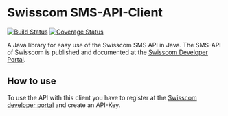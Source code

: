 # Swisscom SMS-API-Client
[![Build Status](https://travis-ci.org/rufer7/swisscom-sms-api-client.svg)](https://travis-ci.org/rufer7/swisscom-sms-api-client) [![Coverage Status](https://coveralls.io/repos/rufer7/swisscom-sms-api-client/badge.svg?branch=master)](https://coveralls.io/r/rufer7/swisscom-sms-api-client?branch=master)

A Java library for easy use of the Swisscom SMS API in Java.
The SMS-API of Swisscom is published and documented at the [Swisscom Developer Portal](https://developer.swisscom.com/).


## How to use

To use the API with this client you have to register at the [Swisscom developer portal](https://developer.swisscom.com/) and create an API-Key.

<script src="https://gist.github.com/rufer7/245d6c4044b4bc3160d9.js"></script>